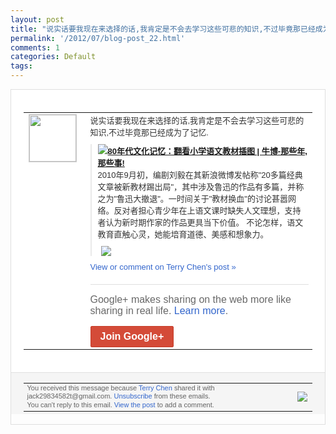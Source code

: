 ```yaml
---
layout: post
title: "说实话要我现在来选择的话,我肯定是不会去学习这些可悲的知识,不过毕竟那已经成为了记..."
permalink: '/2012/07/blog-post_22.html'
comments: 1
categories: Default
tags: 
---
```

<div style="border:solid 1px #dfdfdf;color:#686868;font:13px Arial"><div style="background-color:#fff;padding:20px;"><table cellpadding="0" cellspacing="0"><tr><td style="padding-right:15px;vertical-align:top"><a href="https://plus.google.com/_/notifications/emlink?emrecipient=110200756825219614165&amp;emid=CMCxrq6_rbECFU4O5Qod9FYAAA&amp;path=%2F108643996575278738906&amp;dt=1342967382786&amp;uob=8"><img height="75" src="https://lh3.googleusercontent.com/-KKRGTyJ5Bl0/AAAAAAAAAAI/AAAAAAAAEEY/jllxqER5dCk/s75-c-k-a/photo.jpg" style="border:solid 1px #cccccc;" width="75"/></a></td><td style="width:578px;color:#333;font:13px Arial;vertical-align:top;"><div style="padding-bottom:10px">说实话要我现在来选择的话,我肯定是不会去<wbr/>学习这些可悲的知识,不过毕竟那已经成为了<wbr/>记忆.</div><div style="margin-bottom:10px;padding-left:10px; border-left:2px solid #EAEAEA"><span style="margin-right:5px"><a href="http://goo.gl/hFXcK" style="zSoyz"><img border="0" src="https://images1-focus-opensocial.googleusercontent.com/gadgets/proxy?url=https://s2.googleusercontent.com/s2/favicons?domain%3Dgoo.gl&amp;container=focus&amp;gadget=a&amp;rewriteMime=image/*&amp;refresh=31536000&amp;resize_h=16"/><span style="font-weight:bold">80年代文化记忆：翻看小学语文教材插图 | 牛博-那些年,那些事!</span></a><div style="padding-bottom:10px">2010年9月初，编剧刘毅在其新浪微博发<wbr/>帖称"20多篇经典文章被新教材踢出局"，<wbr/>其中涉及鲁迅的作品有多篇，并称之为"鲁迅<wbr/>大撤退"。一时间关于"教材换血"的讨论甚<wbr/>嚣网络。反对者担心青少年在上语文课时缺失<wbr/>人文理想，支持者认为新时期作家的作品更具<wbr/>当下价值。 不论怎样，语文教育直触心灵，她能培育道德<wbr/>、美感和想象力。</div></span><span style="margin-right:5px"><a href="https://plus.google.com/_/notifications/emlink?emrecipient=110200756825219614165&amp;emid=CMCxrq6_rbECFU4O5Qod9FYAAA&amp;path=%2F108643996575278738906%2Fposts%2FF2wLJeRke7u%3Fgpinv%3DAMIXal_DKJSTfMfrj4yPyBprCtvOXq59i9DTISpxoy3UopCeu9tBITvyzWsB2pyqM-8k_Rs6Txcdm5hn1Vz_D_rKLW7n2PIRA7hYX3vn2NpfybWb1-vfJBA&amp;dt=1342967382786&amp;uob=8" style="zSoyz;"><img border="0" src="https://lh6.googleusercontent.com/-VE82JGg0Qsg/UAwFxQCgB4I/AAAAAAAAco0/i48E4XxRpAk/h120/zrclip_010p381847f.png?imgmax=512" style="max-height:200px;max-width:275px"/></a></span></div><a href="https://plus.google.com/_/notifications/emlink?emrecipient=110200756825219614165&amp;emid=CMCxrq6_rbECFU4O5Qod9FYAAA&amp;path=%2F108643996575278738906%2Fposts%2FF2wLJeRke7u%3Fgpinv%3DAMIXal_DKJSTfMfrj4yPyBprCtvOXq59i9DTISpxoy3UopCeu9tBITvyzWsB2pyqM-8k_Rs6Txcdm5hn1Vz_D_rKLW7n2PIRA7hYX3vn2NpfybWb1-vfJBA&amp;dt=1342967382786&amp;uob=8" style="color:#3366CC;text-decoration:none;">View or comment on Terry Chen's post »</a><div style="margin-top:20px;border-top:solid 1px #dfdfdf"><div style="padding:15px 0;color:#686868;font:16px Arial;">Google+ makes sharing on the web more like sharing in real life. <a href="http://www.google.com/+/learnmore/" style="color:#3366CC;text-decoration:none;">Learn more</a>.</div><a href="https://plus.google.com/_/notifications/emlink?emrecipient=110200756825219614165&amp;emid=CMCxrq6_rbECFU4O5Qod9FYAAA&amp;path=%2F%3Fgpinv%3DAMIXal_DKJSTfMfrj4yPyBprCtvOXq59i9DTISpxoy3UopCeu9tBITvyzWsB2pyqM-8k_Rs6Txcdm5hn1Vz_D_rKLW7n2PIRA7hYX3vn2NpfybWb1-vfJBA&amp;dt=1342967382786&amp;uob=8" style="display:inline-block;padding:7px 15px;background-color:#d44b38; color:#fff;font-size:16px; font-weight:bold;border-radius:2px;-webkit-border-radius:2px; -moz-border-radius:2px;border:solid 1px #c43b28; white-space:nowrap;text-decoration:none">Join Google+</a></div></td></tr></table></div><div style="border-top:solid 1px #dfdfdf;padding:0 20px; background-color:#f5f5f5"><table cellpadding="0" cellspacing="0" style="height:50px"><tbody><tr><td style="vertical-align:middle;width:100%; color:#636363;font:11px Arial; line-height:120%">You received this message because <a href="https://plus.google.com/_/notifications/emlink?emrecipient=110200756825219614165&amp;emid=CMCxrq6_rbECFU4O5Qod9FYAAA&amp;path=%2F108643996575278738906%3Fgpinv%3DAMIXal_DKJSTfMfrj4yPyBprCtvOXq59i9DTISpxoy3UopCeu9tBITvyzWsB2pyqM-8k_Rs6Txcdm5hn1Vz_D_rKLW7n2PIRA7hYX3vn2NpfybWb1-vfJBA&amp;dt=1342967382786&amp;uob=8" style="color:#3366CC;text-decoration:none;">Terry Chen</a> shared it with jack29834582t@gmail.com. <a href="https://plus.google.com/_/notifications/emlink?emrecipient=110200756825219614165&amp;emid=CMCxrq6_rbECFU4O5Qod9FYAAA&amp;path=%2F_%2Fnonplus%2Femailsettings%3Fgpinv%3DAMIXal_DKJSTfMfrj4yPyBprCtvOXq59i9DTISpxoy3UopCeu9tBITvyzWsB2pyqM-8k_Rs6Txcdm5hn1Vz_D_rKLW7n2PIRA7hYX3vn2NpfybWb1-vfJBA%26est%3DADH5u8Wl2dlZg6cWAdU7Z8qkgerdXlvwqyskTr3l1eeUivmGzflCGhmmmRQ8RvDJzycmxG51scU0wbDWYEbzgBwX2RXIdrIIXmzFOnIcr5RK_38wqxPIb-EoT9aPyChVWyZOoy9u5p-kULRmqyHhI1__FRHgCPLLng&amp;dt=1342967382786&amp;uob=8" style="color:#3366CC;text-decoration:none;">Unsubscribe</a> from these emails.<br/>You can't reply to this email. <a href="https://plus.google.com/_/notifications/emlink?emrecipient=110200756825219614165&amp;emid=CMCxrq6_rbECFU4O5Qod9FYAAA&amp;path=%2F108643996575278738906%2Fposts%2FF2wLJeRke7u%3Fgpinv%3DAMIXal_DKJSTfMfrj4yPyBprCtvOXq59i9DTISpxoy3UopCeu9tBITvyzWsB2pyqM-8k_Rs6Txcdm5hn1Vz_D_rKLW7n2PIRA7hYX3vn2NpfybWb1-vfJBA&amp;dt=1342967382786&amp;uob=8" style="color:#3366CC;text-decoration:none;">View the post</a> to add a comment.<br/></td><td><img src="https://ssl.gstatic.com/s2/oz/images/notifications/logo/google-plus-6617a72bb36cc548861652780c9e6ff1.png"/></td></tr></tbody></table></div></div>